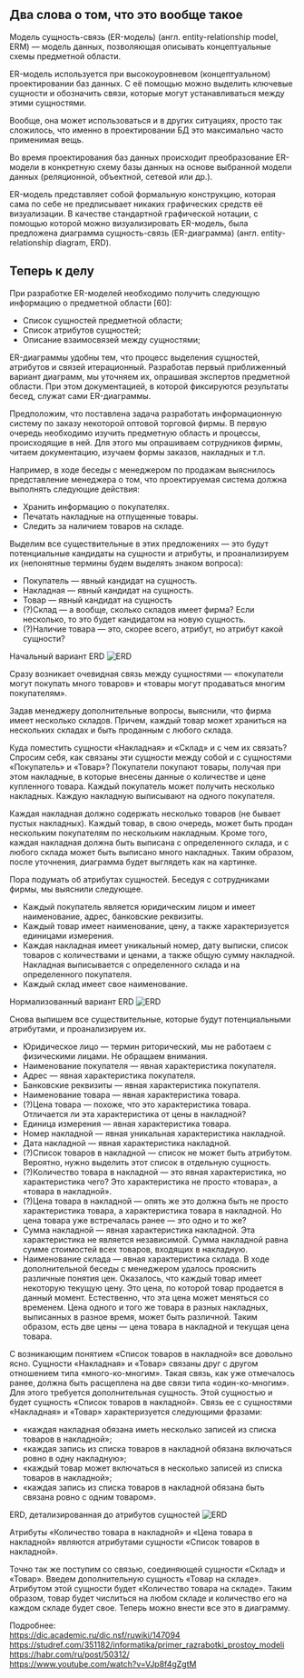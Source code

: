 ## Два слова о том, что это вообще такое

Модель сущность-связь (ER-модель) (англ. entity-relationship model, ERM) — модель данных, позволяющая описывать концептуальные схемы предметной области.

ER-модель используется при высокоуровневом (концептуальном) проектировании баз данных. С её помощью можно выделить ключевые сущности и обозначить связи, которые могут устанавливаться между этими сущностями.

Вообще, она может использоваться и в других ситуациях, просто так сложилось, что именно в проектировании БД это максимально часто применимая вещь.

Во время проектирования баз данных происходит преобразование ER-модели в конкретную схему базы данных на основе выбранной модели данных (реляционной, объектной, сетевой или др.).

ER-модель представляет собой формальную конструкцию, которая сама по себе не предписывает никаких графических средств её визуализации. В качестве стандартной графической нотации, с помощью которой можно визуализировать ER-модель, была предложена диаграмма сущность-связь (ER-диаграмма) (англ. entity-relationship diagram, ERD).

## Теперь к делу

При разработке ER-моделей необходимо получить следующую информацию о предметной области [60]:

* Список сущностей предметной области;
* Список атрибутов сущностей;
* Описание взаимосвязей между сущностями;

ER-диаграммы удобны тем, что процесс выделения сущностей, атрибутов и связей итерационный. Разработав первый приближенный вариант диаграмм, мы уточняем их, опрашивая экспертов предметной области. При этом документацией, в которой фиксируются результаты бесед, служат сами ER-диаграммы.

Предположим, что поставлена задача разработать информационную систему по заказу некоторой оптовой торговой фирмы. В первую очередь необходимо изучить предметную область и процессы, происходящие в ней. Для этого мы опрашиваем сотрудников фирмы, читаем документацию, изучаем формы заказов, накладных и т.п.

Например, в ходе беседы с менеджером по продажам выяснилось представление менеджера о том, что проектируемая система должна выполнять следующие действия:

- Хранить информацию о покупателях.
- Печатать накладные на отпущенные товары.
- Следить за наличием товаров на складе.
  
Выделим все существительные в этих предложениях — это будут потенциальные кандидаты на сущности и атрибуты, и проанализируем их (непонятные термины будем выделять знаком вопроса):

* Покупатель — явный кандидат на сущность.
* Накладная — явный кандидат на сущность.
* Товар — явный кандидат на сущность
* (?)Склад — а вообще, сколько складов имеет фирма? Если несколько, то это будет кандидатом на новую сущность.
* (?)Наличие товара — это, скорее всего, атрибут, но атрибут какой сущности?
  
Начальный вариант ERD
![ERD](https://studref.com/htm/img/15/6041/77.png)

Сразу возникает очевидная связь между сущностями — «покупатели могут покупать много товаров» и «товары могут продаваться многим покупателям». 

Задав менеджеру дополнительные вопросы, выяснили, что фирма имеет несколько складов. Причем, каждый товар может храниться на нескольких складах и быть проданным с любого склада.

Куда поместить сущности «Накладная» и «Склад» и с чем их связать? Спросим себя, как связаны эти сущности между собой и с сущностями «Покупатель» и «Товар»? Покупатели покупают товары, получая при этом накладные, в которые внесены данные о количестве и цене купленного товара. Каждый покупатель может получить несколько накладных. Каждую накладную выписывают на одного покупателя.

Каждая накладная должно содержать несколько товаров (не бывает пустых накладных). Каждый товар, в свою очередь, может быть продан нескольким покупателям по нескольким накладным. Кроме того, каждая накладная должна быть выписана с определенного склада, и с любого склада может быть выписано много накладных. Таким образом, после уточнения, диаграмма будет выглядеть как на картинке.

Пора подумать об атрибутах сущностей. Беседуя с сотрудниками фирмы, мы выяснили следующее.

* Каждый покупатель является юридическим лицом и имеет наименование, адрес, банковские реквизиты.
* Каждый товар имеет наименование, цену, а также характеризуется единицами измерения.
* Каждая накладная имеет уникальный номер, дату выписки, список товаров с количествами и ценами, а также общую сумму накладной. Накладная выписывается с определенного склада и на определенного покупателя.
* Каждый склад имеет свое наименование.
  
Нормализованный вариант ERD
![ERD](https://studref.com/htm/img/15/6041/78.png)

Снова выпишем все существительные, которые будут потенциальными атрибутами, и проанализируем их.

* Юридическое лицо — термин риторический, мы не работаем с физическими лицами. Не обращаем внимания.
* Наименование покупателя — явная характеристика покупателя.
* Адрес — явная характеристика покупателя.
* Банковские реквизиты — явная характеристика покупателя.
* Наименование товара — явная характеристика товара.
* (?)Цена товара — похоже, что это характеристика товара. Отличается ли эта характеристика от цены в накладной?
* Единица измерения — явная характеристика товара.
* Номер накладной — явная уникальная характеристика накладной.
* Дата накладной — явная характеристика накладной.
* (?)Список товаров в накладной — список не может быть атрибутом. Вероятно, нужно выделить этот список в отдельную сущность.
* (?)Количество товара в накладной — это явная характеристика, но характеристика чего? Это характеристика не просто «товара», а «товара в накладной».
* (?)Цена товара в накладной — опять же это должна быть не просто характеристика товара, а характеристика товара в накладной. Но цена товара уже встречалась ранее — это одно и то же?
* Сумма накладной — явная характеристика накладной. Эта характеристика не является независимой. Сумма накладной равна сумме стоимостей всех товаров, входящих в накладную.
* Наименование склада — явная характеристика склада.
В ходе дополнительной беседы с менеджером удалось прояснить различные понятия цен. Оказалось, что каждый товар имеет некоторую текущую цену. Это цена, по которой товар продается в данный момент. Естественно, что эта цена может меняться со временем. Цена одного и того же товара в разных накладных, выписанных в разное время, может быть различной. Таким образом, есть две цены — цена товара в накладной и текущая цена товара.

С возникающим понятием «Список товаров в накладной» все довольно ясно. Сущности «Накладная» и «Товар» связаны друг с другом отношением типа «много-ко-многим». Такая связь, как уже отмечалось ранее, должна быть расщеплена на две связи типа «один-ко-многим». Для этого требуется дополнительная сущность. Этой сущностью и будет сущность «Список товаров в накладной». Связь ее с сущностями «Накладная» и «Товар» характеризуется следующими фразами:

* «каждая накладная обязана иметь несколько записей из списка товаров в накладной»;
* «каждая запись из списка товаров в накладной обязана включаться ровно в одну накладную»;
* «каждый товар может включаться в несколько записей из списка товаров в накладной»;
* «каждая запись из списка товаров в накладной обязана быть связана ровно с одним товаром».
  
ERD, детализированная до атрибутов сущностей
![ERD](https://studref.com/htm/img/15/6041/79.png)

Атрибуты «Количество товара в накладной» и «Цена товара в накладной» являются атрибутами сущности «Список товаров в накладной».

Точно так же поступим со связью, соединяющей сущности «Склад» и «Товар». Введем дополнительную сущность «Товар на складе». Атрибутом этой сущности будет «Количество товара на складе». Таким образом, товар будет числиться на любом складе и количество его на каждом складе будет свое. Теперь можно внести все это в диаграмму.
  

Подробнее:  
https://dic.academic.ru/dic.nsf/ruwiki/147094  
https://studref.com/351182/informatika/primer_razrabotki_prostoy_modeli  
https://habr.com/ru/post/50312/  
https://www.youtube.com/watch?v=VJp8f4gZgtM
